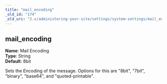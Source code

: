 ```yaml
---
title: "mail_encoding"
_old_id: "174"
_old_uri: "2.x/administering-your-site/settings/system-settings/mail_encoding"
---
```


mail\_encoding
--------------

**Name**: Mail Encoding   
**Type**: String   
**Default**: 8bit

Sets the Encoding of the message. Options for this are "8bit", "7bit", "binary", "base64", and "quoted-printable".